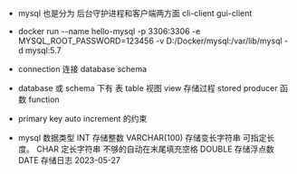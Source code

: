 - mysql 也是分为 后台守护进程和客户端两方面 cli-client gui-client
- docker run --name hello-mysql -p 3306:3306 -e MYSQL_ROOT_PASSWORD=123456 -v D:/Docker/mysql:/var/lib/mysql -d mysql:5.7

- connection 连接 database schema
- database 或 schema 下有 表 table 视图 view 存储过程 stored producer 函数 function

- primary key auto increment 的约束
- mysql 数据类型 INT 存储整数 VARCHAR(100) 存储变长字符串 可指定长度。 CHAR 定长字符串 不够的自动在末尾填充空格 DOUBLE 存储浮点数 DATE 存储日志 2023-05-27
